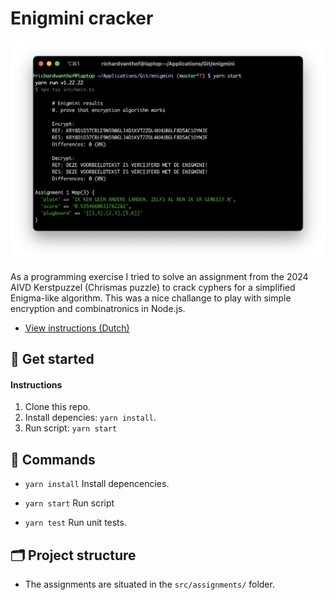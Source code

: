 # Enigmini cracker

![program](src/assets/program.png)

As a programming exercise I tried to solve an assignment from the 2024 AIVD Kerstpuzzel (Chrismas puzzle) to crack cyphers for a simplified Enigma-like algorithm. This was a nice challange to play with simple encryption and combinatronics in Node.js.

- [View instructions (Dutch)](src/assets/KP2024+final+1.02.jpg)

## 🚀 Get started

#### Instructions


1. Clone this repo.
2. Install depencies: `yarn install`.
3. Run script: `yarn start`

## 👾 Commands

- `yarn install`
  Install depencencies.

- `yarn start`
  Run script

- `yarn test`
  Run unit tests.

## 🗂️ Project structure

- The assignments are situated in the `src/assignments/` folder.

